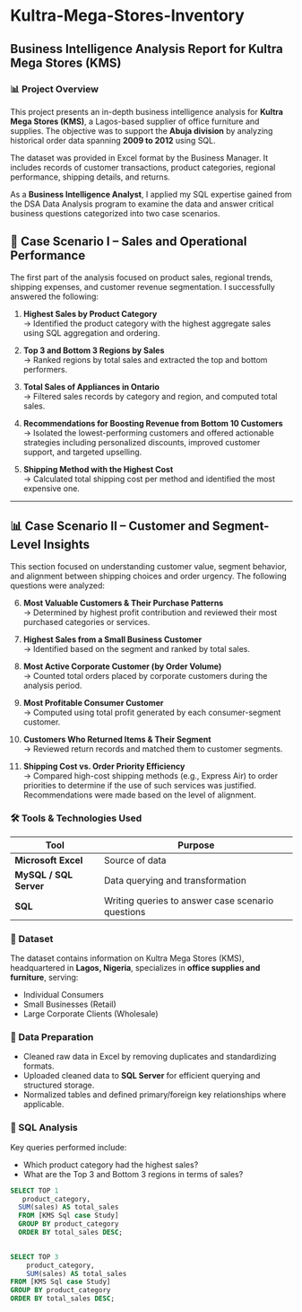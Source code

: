 # Kultra-Mega-Stores-Inventory

## Business Intelligence Analysis Report for Kultra Mega Stores (KMS)

### 📊 Project Overview

This project presents an in-depth business intelligence analysis for **Kultra Mega Stores (KMS)**, a Lagos-based supplier of office furniture and supplies. The objective was to support the **Abuja division** by analyzing historical order data spanning **2009 to 2012** using SQL.

The dataset was provided in Excel format by the Business Manager. It includes records of customer transactions, product categories, regional performance, shipping details, and returns.

As a **Business Intelligence Analyst**, I applied my SQL expertise gained from the DSA Data Analysis program to examine the data and answer critical business questions categorized into two case scenarios.

## 🧠 Case Scenario I – Sales and Operational Performance

The first part of the analysis focused on product sales, regional trends, shipping expenses, and customer revenue segmentation. I successfully answered the following:

1. **Highest Sales by Product Category**  
   → Identified the product category with the highest aggregate sales using SQL aggregation and ordering.

2. **Top 3 and Bottom 3 Regions by Sales**  
   → Ranked regions by total sales and extracted the top and bottom performers.

3. **Total Sales of Appliances in Ontario**  
   → Filtered sales records by category and region, and computed total sales.

4. **Recommendations for Boosting Revenue from Bottom 10 Customers**  
   → Isolated the lowest-performing customers and offered actionable strategies including personalized discounts, improved customer support, and targeted upselling.

5. **Shipping Method with the Highest Cost**  
   → Calculated total shipping cost per method and identified the most expensive one.

---

## 📊 Case Scenario II – Customer and Segment-Level Insights

This section focused on understanding customer value, segment behavior, and alignment between shipping choices and order urgency. The following questions were analyzed:

6. **Most Valuable Customers & Their Purchase Patterns**  
   → Determined by highest profit contribution and reviewed their most purchased categories or services.

7. **Highest Sales from a Small Business Customer**  
   → Identified based on the segment and ranked by total sales.

8. **Most Active Corporate Customer (by Order Volume)**  
   → Counted total orders placed by corporate customers during the analysis period.

9. **Most Profitable Consumer Customer**  
   → Computed using total profit generated by each consumer-segment customer.

10. **Customers Who Returned Items & Their Segment**  
    → Reviewed return records and matched them to customer segments.

11. **Shipping Cost vs. Order Priority Efficiency**  
    → Compared high-cost shipping methods (e.g., Express Air) to order priorities to determine if the use of such services was justified. Recommendations were made based on the level of alignment.

### 🛠 Tools & Technologies Used

| Tool | Purpose |
|------|---------|
| **Microsoft Excel** | Source of data |
| **MySQL / SQL Server** | Data querying and transformation |
| **SQL** | Writing queries to answer case scenario questions |

### 📁 Dataset

The dataset contains information on Kultra Mega Stores (KMS), headquartered in **Lagos, Nigeria**, specializes in **office supplies and furniture**, serving:
- Individual Consumers
- Small Businesses (Retail)
- Large Corporate Clients (Wholesale)

### 🧹 Data Preparation

- Cleaned raw data in Excel by removing duplicates and standardizing formats.
- Uploaded cleaned data to **SQL Server** for efficient querying and structured storage.
- Normalized tables and defined primary/foreign key relationships where applicable.

### 🧾 SQL Analysis

Key queries performed include:
- Which product category had the highest sales?
- What are the Top 3 and Bottom 3 regions in terms of sales?

```sql 
SELECT TOP 1
   product_category,
  SUM(sales) AS total_sales
  FROM [KMS Sql case Study]
  GROUP BY product_category
  ORDER BY total_sales DESC;

 
SELECT TOP 3
    product_category,
    SUM(sales) AS total_sales
FROM [KMS Sql case Study]
GROUP BY product_category
ORDER BY total_sales DESC;



